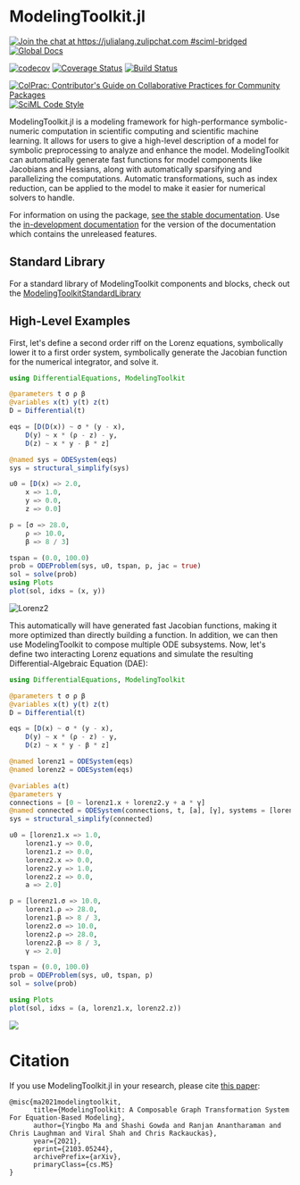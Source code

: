 # ModelingToolkit.jl


[![Join the chat at https://julialang.zulipchat.com #sciml-bridged](https://img.shields.io/static/v1?label=Zulip&message=chat&color=9558b2&labelColor=389826)](https://julialang.zulipchat.com/#narrow/stream/279055-sciml-bridged)
[![Global Docs](https://img.shields.io/badge/docs-SciML-blue.svg)](https://docs.sciml.ai/ModelingToolkit/stable/)

[![codecov](https://codecov.io/gh/SciML/ModelingToolkit.jl/branch/master/graph/badge.svg)](https://codecov.io/gh/SciML/ModelingToolkit.jl)
[![Coverage Status](https://coveralls.io/repos/github/SciML/ModelingToolkit.jl/badge.svg?branch=master)](https://coveralls.io/github/SciML/ModelingToolkit.jl?branch=master)
[![Build Status](https://github.com/SciML/ModelingToolkit.jl/workflows/CI/badge.svg)](https://github.com/SciML/ModelingToolkit.jl/actions?query=workflow%3ACI)

[![ColPrac: Contributor's Guide on Collaborative Practices for Community Packages](https://img.shields.io/badge/ColPrac-Contributor's%20Guide-blueviolet)](https://github.com/SciML/ColPrac)
[![SciML Code Style](https://img.shields.io/static/v1?label=code%20style&message=SciML&color=9558b2&labelColor=389826)](https://github.com/SciML/SciMLStyle)

ModelingToolkit.jl is a modeling framework for high-performance symbolic-numeric computation
in scientific computing  and scientific machine learning.
It allows for users to give a high-level description of a model for
symbolic preprocessing to analyze and enhance the model. ModelingToolkit can
automatically generate fast functions for model components like Jacobians
and Hessians, along with automatically sparsifying and parallelizing the
computations. Automatic transformations, such as index reduction, can be applied
to the model to make it easier for numerical solvers to handle.

For information on using the package,
[see the stable documentation](https://mtk.sciml.ai/stable/). Use the
[in-development documentation](https://mtk.sciml.ai/dev/) for the version of
the documentation which contains the unreleased features.

## Standard Library

For a standard library of ModelingToolkit components and blocks, check out the
[ModelingToolkitStandardLibrary](https://github.com/SciML/ModelingToolkitStandardLibrary.jl)

## High-Level Examples

First, let's define a second order riff on the Lorenz equations, symbolically
lower it to a first order system, symbolically generate the Jacobian function
for the numerical integrator, and solve it.

```julia
using DifferentialEquations, ModelingToolkit

@parameters t σ ρ β
@variables x(t) y(t) z(t)
D = Differential(t)

eqs = [D(D(x)) ~ σ * (y - x),
    D(y) ~ x * (ρ - z) - y,
    D(z) ~ x * y - β * z]

@named sys = ODESystem(eqs)
sys = structural_simplify(sys)

u0 = [D(x) => 2.0,
    x => 1.0,
    y => 0.0,
    z => 0.0]

p = [σ => 28.0,
    ρ => 10.0,
    β => 8 / 3]

tspan = (0.0, 100.0)
prob = ODEProblem(sys, u0, tspan, p, jac = true)
sol = solve(prob)
using Plots
plot(sol, idxs = (x, y))
```

![Lorenz2](https://user-images.githubusercontent.com/1814174/79118645-744eb580-7d5c-11ea-9c37-13c4efd585ca.png)

This automatically will have generated fast Jacobian functions, making
it more optimized than directly building a function. In addition, we can then
use ModelingToolkit to compose multiple ODE subsystems. Now, let's define two
interacting Lorenz equations and simulate the resulting Differential-Algebraic
Equation (DAE):

```julia
using DifferentialEquations, ModelingToolkit

@parameters t σ ρ β
@variables x(t) y(t) z(t)
D = Differential(t)

eqs = [D(x) ~ σ * (y - x),
    D(y) ~ x * (ρ - z) - y,
    D(z) ~ x * y - β * z]

@named lorenz1 = ODESystem(eqs)
@named lorenz2 = ODESystem(eqs)

@variables a(t)
@parameters γ
connections = [0 ~ lorenz1.x + lorenz2.y + a * γ]
@named connected = ODESystem(connections, t, [a], [γ], systems = [lorenz1, lorenz2])
sys = structural_simplify(connected)

u0 = [lorenz1.x => 1.0,
    lorenz1.y => 0.0,
    lorenz1.z => 0.0,
    lorenz2.x => 0.0,
    lorenz2.y => 1.0,
    lorenz2.z => 0.0,
    a => 2.0]

p = [lorenz1.σ => 10.0,
    lorenz1.ρ => 28.0,
    lorenz1.β => 8 / 3,
    lorenz2.σ => 10.0,
    lorenz2.ρ => 28.0,
    lorenz2.β => 8 / 3,
    γ => 2.0]

tspan = (0.0, 100.0)
prob = ODEProblem(sys, u0, tspan, p)
sol = solve(prob)

using Plots
plot(sol, idxs = (a, lorenz1.x, lorenz2.z))
```

![](https://user-images.githubusercontent.com/17304743/187790221-528046c3-dbdb-4853-b977-799596c147f3.png)

# Citation
If you use ModelingToolkit.jl in your research, please cite [this paper](https://arxiv.org/abs/2103.05244):
```
@misc{ma2021modelingtoolkit,
      title={ModelingToolkit: A Composable Graph Transformation System For Equation-Based Modeling},
      author={Yingbo Ma and Shashi Gowda and Ranjan Anantharaman and Chris Laughman and Viral Shah and Chris Rackauckas},
      year={2021},
      eprint={2103.05244},
      archivePrefix={arXiv},
      primaryClass={cs.MS}
}
```
